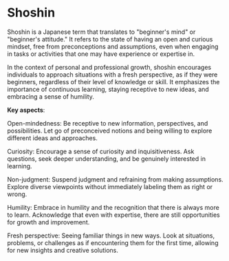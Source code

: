 # Shoshin

Shoshin is a Japanese term that translates to "beginner's mind" or "beginner's attitude." It refers to the state of having an open and curious mindset, free from preconceptions and assumptions, even when engaging in tasks or activities that one may have experience or expertise in.

In the context of personal and professional growth, shoshin encourages individuals to approach situations with a fresh perspective, as if they were beginners, regardless of their level of knowledge or skill. It emphasizes the importance of continuous learning, staying receptive to new ideas, and embracing a sense of humility.

**Key aspects**:

Open-mindedness: Be receptive to new information, perspectives, and possibilities. Let go of preconceived notions and being willing to explore different ideas and approaches.

Curiosity: Encourage a sense of curiosity and inquisitiveness. Ask questions, seek deeper understanding, and be genuinely interested in learning.

Non-judgment: Suspend judgment and refraining from making assumptions. Explore diverse viewpoints without immediately labeling them as right or wrong.

Humility: Embrace in humility and the recognition that there is always more to learn. Acknowledge that even with expertise, there are still opportunities for growth and improvement.

Fresh perspective: Seeing familiar things in new ways. Look at situations, problems, or challenges as if encountering them for the first time, allowing for new insights and creative solutions.
